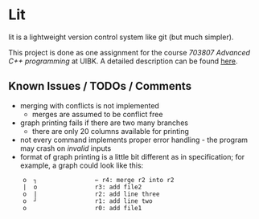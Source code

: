 # Lit

lit is a lightweight version control system like git (but much simpler).

This project is done as one assignment for the course *703807 Advanced C++ programming* at UIBK. 
A detailed description can be found [here](https://git.uibk.ac.at/c7031162/703807-advanced-cxx/tree/master/assignment1). 


## Known Issues / TODOs / Comments

* merging with conflicts is not implemented
  * merges are assumed to be conflict free
* graph printing fails if there are two many branches
  * there are only 20 columns available for printing
* not every command implements proper error handling - the program may crash on *invalid* inputs
* format of graph printing is a little bit different as in specification;
for example, a graph could look like this:
```
	o  ┐                ⇽ r4: merge r2 into r2
	|  o                r3: add file2
	o  |                r2: add line three
	o  ┘                r1: add line two
	o                   r0: add file1
```